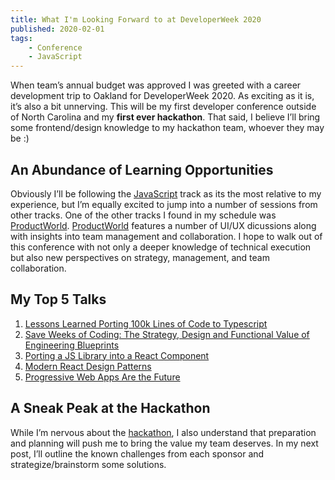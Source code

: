 ```yaml
---
title: What I'm Looking Forward to at DeveloperWeek 2020
published: 2020-02-01
tags:
    - Conference
    - JavaScript
---
```


When team’s annual budget was approved I was greeted with a career development trip to Oakland for DeveloperWeek 2020. As exciting as it is, it’s also a bit unnerving. This will be my first developer conference outside of North Carolina and my **first ever hackathon**. That said, I believe I’ll bring some frontend/design knowledge to my hackathon team, whoever they may be :)

## An Abundance of Learning Opportunities

Obviously I’ll be following the [JavaScript](https://developerweek2020.sched.com/overview/type/JavaScript+Conference) track as its the most relative to my experience, but I’m equally excited to jump into a number of sessions from other tracks. One of the other tracks I found in my schedule was [ProductWorld](https://developerweek2020.sched.com/overview/type/ProductWorld+(PRO+WORKSHOPS+&+SESSIONS)). [ProductWorld](https://developerweek2020.sched.com/overview/type/ProductWorld+(PRO+WORKSHOPS+&+SESSIONS)) features a number of UI/UX dicussions along with insights into team management and collaboration. I hope to walk out of this conference with not only a deeper knowledge of technical execution but also new perspectives on strategy, management, and team collaboration.

## My Top 5 Talks

1. [Lessons Learned Porting 100k Lines of Code to Typescript](https://developerweek2020.sched.com/event/YGds/pro-session-lessons-learned-porting-100k-lines-of-code-to-typescript)
2. [Save Weeks of Coding: The Strategy, Design and Functional Value of Engineering Blueprints](https://developerweek2020.sched.com/event/YJqw/keynote-twilio-save-weeks-of-coding-the-strategy-design-and-functional-value-of-engineering-blueprints)
3. [Porting a JS Library into a React Component](https://developerweek2020.sched.com/event/Y7EH/pro-session-porting-a-js-library-into-a-react-component)
4. [Modern React Design Patterns](https://developerweek2020.sched.com/event/YF7T/pro-session-modern-react-design-patterns)
5. [Progressive Web Apps Are the Future](https://developerweek2020.sched.com/event/YF7q/pro-session-progressive-web-apps-are-the-future)

## A Sneak Peak at the Hackathon

While I’m nervous about the [hackathon](https://www.developerweek.com/events/hackathon/), I also understand that preparation and planning will push me to bring the value my team deserves. In my next post, I’ll outline the known challenges from each sponsor and strategize/brainstorm some solutions.